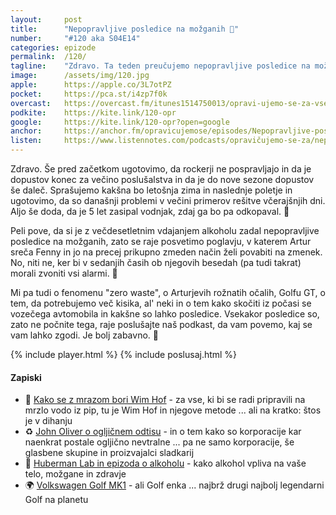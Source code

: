 ```yaml
---
layout: 	post
title:  	"Nepopravljive posledice na možganih 🧠"
number: 	"#120 aka S04E14"
categories:	epizode
permalink:	/120/
tagline: 	"Zdravo. Ta teden preučujemo nepopravljive posledice na možganih in obdelamo poglavje v katerem Artur spet sreča Fenny."
image:		/assets/img/120.jpg
apple:		https://apple.co/3L7otPZ
pocket:		https://pca.st/i4zp7f0k
overcast:	https://overcast.fm/itunes1514750013/opravi-ujemo-se-za-vse-nev-e-nosti
podkite:	https://kite.link/120-opr
google:		https://kite.link/120-opr?open=google
anchor:		https://anchor.fm/opravicujemose/episodes/Nepopravljive-posledice-na-moganih-e1nmhg9
listen:		https://www.listennotes.com/podcasts/opravičujemo-se-za/nepopravljive-posledice-na-cHRI-F4W1ik/embed/
---
```


Zdravo. Še pred začetkom ugotovimo, da rockerji ne pospravljajo in da je dopustov konec za večino poslušalstva in da je do nove sezone dopustov še daleč. Sprašujemo kakšna bo letošnja zima in naslednje poletje in ugotovimo, da so današnji problemi v večini primerov rešitve včerajšnjih dni. Aljo še doda, da je 5 let zasipal vodnjak, zdaj ga bo pa odkopaval. 🤷 

Peli pove, da si je z večdesetletnim vdajanjem alkoholu zadal nepopravljive posledice na možganih, zato se raje posvetimo poglavju, v katerem Artur sreča Fenny in jo na precej prikupno zmeden način želi povabiti na zmenek. No, niti ne, ker bi v sedanjih časih ob njegovih besedah (pa tudi takrat) morali zvoniti vsi alarmi. 🚨 

Mi pa tudi o fenomenu "zero waste", o Arturjevih rožnatih očalih, Golfu GT, o tem, da potrebujemo več kisika, al' neki in o tem kako skočiti iz počasi se vozečega avtomobila in kakšne so lahko posledice. Vsekakor posledice so, zato ne počnite tega, raje poslušajte naš podkast, da vam povemo, kaj se vam lahko zgodi.  Je bolj zabavno. 🚙 

{% include player.html %}
{% include poslusaj.html %}

<!--break-->

#### Zapiski

- 🥶 [Kako se z mrazom bori Wim Hof](https://www.wimhofmethod.com/) - za vse, ki bi se radi pripravili na mrzlo vodo iz pip, tu je Wim Hof in njegove metode ... ali na kratko: štos je v dihanju 
- ♻️ [John Oliver o ogljičnem odtisu](https://www.youtube.com/watch?v=6p8zAbFKpW0) - in o tem kako so korporacije kar naenkrat postale ogljično nevtralne ... pa ne samo korporacije, še glasbene skupine in proizvajalci sladkarij 
- 🍷 [Huberman Lab in epizoda o alkoholu](https://www.youtube.com/watch?v=DkS1pkKpILY) - kako alkohol vpliva na vaše telo, možgane in zdravje 
- 🌍 [Volkswagen Golf MK1](https://en.wikipedia.org/wiki/Volkswagen_Golf_Mk1) - ali Golf enka ... najbrž drugi najbolj legendarni Golf na planetu 